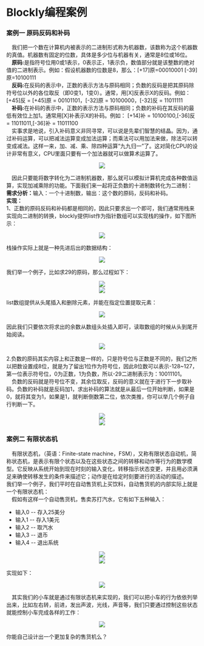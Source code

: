 # Blockly编程案例
### 案例一 原码反码和补码
&emsp;我们把一个数在计算机内被表示的二进制形式称为机器数，该数称为这个机器数的真值。机器数有固定的位数，具体是多少位与机器有关，通常是8位或16位。<br/>
&emsp;<strong>原码:</strong>是指符号位用0或1表示，0表示正，1表示负，数值部分就是该整数的绝对值的二进制表示。例如：假设机器数的位数是8，那么：[+17]原=00010001 [-39]原=10100111<br/>
&emsp;<strong>反码:</strong>在反码的表示中，正数的表示方法与原码相同；负数的反码是把其原码除符号位以外的各位取反（即0变1，1变0）。通常，用[X]反表示X的反码。例如： [+45]反 = [+45]原 = 00101101，[-32]原 = 10100000，[-32]反 = 11011111<br/>
&emsp;<strong>补码:</strong>在补码的表示中，正数的表示方法与原码相同；负数的补码在其反码的最低有效位上加1。通常用[X]补表示X的补码。例如： [+14]补 = 10100100,[-36]反 = 11011011,[-36]补 = 11011100<br/>
&emsp;实事求是地说，引入补码意义非同寻常，可以说是先辈们智慧的结晶。因为，通过补码运算，可以把减法运算变成加法运算；而乘法可以用加法来做，除法可以转变成减法。这样一来，加、减、乘、除四种运算“九九归一”了。这对简化CPU的设计非常有意义，CPU里面只要有一个加法器就可以做算术运算了。
<center><img src="/assets/1013.png"/></center>

&emsp;因此只要能将数字转化为二进制机器数，那么就可以模拟计算机完成各种数值运算，实现加减乘除的功能。下面我们来一起将正负数的十进制数转化为二进制：<br/>
<strong>需求分析：</strong>输入：一个十进制数，输出：这个数的原码，反码和补码。<br/>
<strong>实现：</strong><br/>
1、正数的原码反码和补码都是相同的，因此只要求出一个即可，我们通常用栈来实现向二进制的转换，blockly提供list作为指针数组可以实现栈的操作，如下图所示：
<center><img src="/assets/p2000.png"/></center>

栈操作实际上就是一种先进后出的数据结构：
<center><img src="/assets/p2002.png"/></center>

我们举一个例子，比如求29的原码，那么过程如下：
<center><img src="/assets/p2003.png"/></center>
<center><img src="/assets/p2004.png"/></center>

list数组提供从头尾插入和删除元素，并能在指定位置提取元素：
<center><img src="/assets/p2001.png"/></center>

因此我们只要依次将求出的余数从数组头处插入即可，读取数组的时候从头到尾开始阅读。
<center><img src="/assets/p2005.png"/></center>

2.负数的原码其实内容上和正数是一样的，只是符号位与正数是不同的，我们之所以把数设置成8位，就是为了留出1位作为符号位，因此8位数可以表示-128~127，第一位表示符号位，0为正数，1为负数，所以-29二进制表示为：10011101。<br/>
&emsp;负数的反码就是符号位不变，其余位取反，反码的意义就在于进行下一步取补码。负数的补码就是反码加1，求出补码的算法就是从最后一位开始判断，如果是0，就将其变为1，如果是1，就判断倒数第二位，依次类推，你可以举几个例子自行判断一下。<br/>

<center><img src="/assets/p2007.png"/></center>

<center><img src="/assets/p2008.png"/></center>

### 案例二 有限状态机
&emsp;有限状态机，（英语：Finite-state machine，FSM），又称有限状态自动机，简称状态机，是表示有限个状态以及在这些状态之间的转移和动作等行为的数学模型。它反映从系统开始到现在时刻的输入变化，转移指示状态变更，并且用必须满足来确使转移发生的条件来描述它；动作是在给定时刻要进行的活动的描述。
&emsp;我们举一个例子，我们平时在自动售货机上买饮料，自动售货机的内部实际上就是一个有限状态机：<br/>
&emsp;假如有这样一个自动售货机，售卖苏打汽水，它有如下五种输入：<br/>
* 输入0 -- 存入25美分
* 输入1 -- 存入1美元
* 输入2 -- 取汽水
* 输入3 -- 退币
* 输入4 -- 退出系统
<center><img src="/assets/p2009.png"/></center>

<center><img src="/assets/p2010.png"/></center>

实现如下：
<center><img src="/assets/p2011.png"/></center>

&emsp;其实我们的小车就是通过有限状态机来实现的，我们可以把小车的行为依依列举出来，比如左右转，前进，发出声波，光线，声音等，我们只要通过控制这些状态就能控制小车完成各样的工作：
<center><img src="/assets/p2012.png"/></center>

你能自己设计出一个更加复杂的售货机么？
